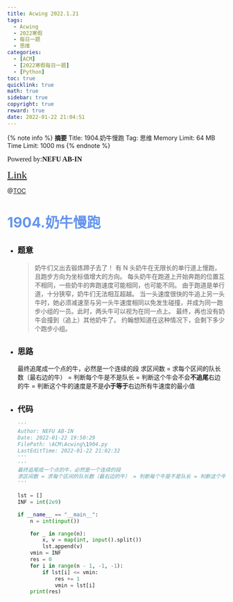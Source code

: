 ```yaml
---
title: Acwing 2022.1.21
tags:
  - Acwing
  - 2022寒假
  - 每日一题
  - 思维
categories:
  - [ACM]
  - [2022寒假每日一题]
  - [Python]
toc: true
quicklink: true
math: true
sidebar: true
copyright: true
reward: true
date: 2022-01-22 21:04:51
---
```



{% note info %}
**摘要**
Title: 1904.奶牛慢跑
Tag: 思维
Memory Limit: 64 MB
Time Limit: 1000 ms
{% endnote %}
<!-- more -->

<font size=3 face=楷体>Powered by:**NEFU AB-IN**</font>

<font color=#FFA500 size=5 face=楷体>[Link](https://www.acwing.com/problem/content/1906/)</font>

@[TOC](文章目录)

# <font color=#6495ED size=6>1904.奶牛慢跑</font>

* ## <font size=4 face=粗体>题意</font>

  >奶牛们又出去锻炼蹄子去了！
  >有 N 头奶牛在无限长的单行道上慢跑，且跑步方向为坐标值增大的方向。
  >每头奶牛在跑道上开始奔跑的位置互不相同，一些奶牛的奔跑速度可能相同，也可能不同。
  >由于跑道是单行道，十分狭窄，奶牛们无法相互超越。
  >当一头速度很快的牛追上另一头牛时，她必须减速至与另一头牛速度相同以免发生碰撞，并成为同一跑步小组的一员。此时，两头牛可以视为在同一点上。
  >最终，再也没有奶牛会撞到（追上）其他奶牛了。
  >约翰想知道在这种情况下，会剩下多少个跑步小组。

* ## <font size=4 face=粗体>思路</font>

  最终追尾成一个点的牛，必然是一个连续的段
  求区间数 = 求每个区间的队长数（最右边的牛） = 判断每个牛是不是队长 = 判断这个牛会不会**不追尾**右边的牛 = 判断这个牛的速度是不是**小于等于**右边所有牛速度的最小值

* ## <font size=4 face=粗体>代码</font>

  ```python
  '''
  Author: NEFU AB-IN
  Date: 2022-01-22 19:50:29
  FilePath: \ACM\Acwing\1904.py
  LastEditTime: 2022-01-22 21:02:32
  '''
  '''
  最终追尾成一个点的牛，必然是一个连续的段
  求区间数 = 求每个区间的队长数（最右边的牛） = 判断每个牛是不是队长 = 判断这个牛会不会$不追尾$右边的牛 = 判断这个牛的速度是不是小于等于右边所有牛速度的最小值
  '''

  lst = []
  INF = int(2e9)

  if __name__ == "__main__":
      n = int(input())

      for _ in range(n):
          x, v = map(int, input().split())
          lst.append(v)
      vmin = INF
      res = 0
      for i in range(n - 1, -1, -1):
          if lst[i] <= vmin:
              res += 1
              vmin = lst[i]
      print(res)

  ``` 